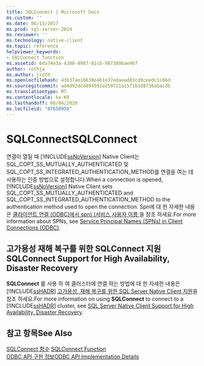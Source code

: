 ```yaml
---
title: SQLConnect | Microsoft Docs
ms.custom: ''
ms.date: 06/13/2017
ms.prod: sql-server-2014
ms.reviewer: ''
ms.technology: native-client
ms.topic: reference
helpviewer_keywords:
- SQLConnect function
ms.assetid: 6da74e3a-4388-4907-81cb-987389bae467
author: rothja
ms.author: jroth
ms.openlocfilehash: 43b37ae16638e461e37edaead83cd9ceedc1c86d
ms.sourcegitcommit: ad4d92dce894592a259721a1571b1d8736abacdb
ms.translationtype: MT
ms.contentlocale: ko-KR
ms.lasthandoff: 08/04/2020
ms.locfileid: "87650958"
---
```

# <a name="sqlconnect"></a><span data-ttu-id="cf3e5-102">SQLConnect</span><span class="sxs-lookup"><span data-stu-id="cf3e5-102">SQLConnect</span></span>
  <span data-ttu-id="cf3e5-103">연결이 열릴 때 [!INCLUDE[ssNoVersion](../../includes/ssnoversion-md.md)] Native Client는 SQL_COPT_SS_MUTUALLY_AUTHENTICATED 및 SQL_COPT_SS_INTEGRATED_AUTHENTICATION_METHOD를 연결을 여는 데 사용하는 인증 방법으로 설정합니다.</span><span class="sxs-lookup"><span data-stu-id="cf3e5-103">When a connection is opened, [!INCLUDE[ssNoVersion](../../includes/ssnoversion-md.md)] Native Client sets SQL_COPT_SS_MUTUALLY_AUTHENTICATED and SQL_COPT_SS_INTEGRATED_AUTHENTICATION_METHOD to the authentication method used to open the connection.</span></span> <span data-ttu-id="cf3e5-104">Spn에 대 한 자세한 내용은 [클라이언트 연결 &#40;ODBC&#41;에서 spn&#41; &#40;서비스 사용자 이름 ](../native-client/odbc/service-principal-names-spns-in-client-connections-odbc.md)을 참조 하세요.</span><span class="sxs-lookup"><span data-stu-id="cf3e5-104">For more information about SPNs, see [Service Principal Names &#40;SPNs&#41; in Client Connections &#40;ODBC&#41;](../native-client/odbc/service-principal-names-spns-in-client-connections-odbc.md).</span></span>  
  
## <a name="sqlconnect-support-for-high-availability-disaster-recovery"></a><span data-ttu-id="cf3e5-105">고가용성 재해 복구를 위한 SQLConnect 지원</span><span class="sxs-lookup"><span data-stu-id="cf3e5-105">SQLConnect Support for High Availability, Disaster Recovery</span></span>  
 <span data-ttu-id="cf3e5-106">**SQLConnect** 를 사용 하 여 클러스터에 연결 하는 방법에 대 한 자세한 내용은 [!INCLUDE[ssHADR](../../includes/sshadr-md.md)] [고가용성, 재해 복구를 위한 SQL Server Native Client 지원](../native-client/features/sql-server-native-client-support-for-high-availability-disaster-recovery.md)을 참조 하세요.</span><span class="sxs-lookup"><span data-stu-id="cf3e5-106">For more information on using **SQLConnect** to connect to a [!INCLUDE[ssHADR](../../includes/sshadr-md.md)] cluster, see [SQL Server Native Client Support for High Availability, Disaster Recovery](../native-client/features/sql-server-native-client-support-for-high-availability-disaster-recovery.md).</span></span>  
  
## <a name="see-also"></a><span data-ttu-id="cf3e5-107">참고 항목</span><span class="sxs-lookup"><span data-stu-id="cf3e5-107">See Also</span></span>  
 <span data-ttu-id="cf3e5-108">[SQLConnect 함수](https://go.microsoft.com/fwlink/?LinkId=101541) </span><span class="sxs-lookup"><span data-stu-id="cf3e5-108">[SQLConnect Function](https://go.microsoft.com/fwlink/?LinkId=101541) </span></span>  
 [<span data-ttu-id="cf3e5-109">ODBC API 구현 정보</span><span class="sxs-lookup"><span data-stu-id="cf3e5-109">ODBC API Implementation Details</span></span>](odbc-api-implementation-details.md)  
  
  
